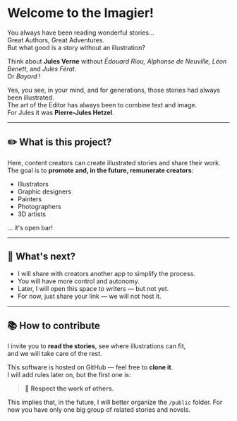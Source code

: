 # Welcome to the Imagier!

You always have been reading wonderful stories...  
Great Authors, Great Adventures.  
But what good is a story without an illustration?

Think about **Jules Verne** without *Édouard Riou, Alphonse de Neuville, Léon Benett*, and *Jules Férat*.  
Or  *Bayard* !

Yes, you see, in your mind, and for generations, those stories had always been illustrated.  
The art of the Editor has always been to combine text and image.  
For Jules it was **Pierre-Jules Hetzel**.

---

## ✏️ What is this project?

Here, content creators can create illustrated stories and share their work.  
The goal is to **promote and, in the future, remunerate creators**:

- Illustrators  
- Graphic designers  
- Painters  
- Photographers  
- 3D artists  

... it's open bar!

---

## 🔧 What's next?

- I will share with creators another app to simplify the process.
- You will have more control and autonomy.
- Later, I will open this space to writers — but not yet.
- For now, just share your link — we will not host it.

---

## 📚 How to contribute

I invite you to **read the stories**, see where illustrations can fit,  
and we will take care of the rest.

This software is hosted on GitHub — feel free to **clone it**.  
I will add rules later on, but the first one is:

> 🧾 **Respect the work of others.**

This implies that, in the future, I will better organize the `/public` folder.
For now you have only one big group of related stories and novels.

